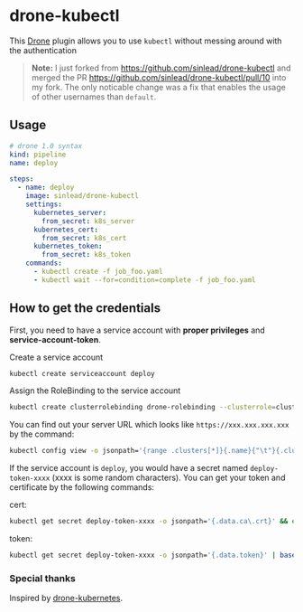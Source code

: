 # drone-kubectl

This [Drone](https://drone.io/) plugin allows you to use `kubectl` without messing around with the authentication

>**Note:** I just forked from https://github.com/sinlead/drone-kubectl and merged the PR https://github.com/sinlead/drone-kubectl/pull/10 into my fork. The only noticable change was a fix that enables the usage of other usernames than `default`.

## Usage

```yaml
# drone 1.0 syntax
kind: pipeline
name: deploy

steps:
  - name: deploy
    image: sinlead/drone-kubectl
    settings:
      kubernetes_server:
        from_secret: k8s_server
      kubernetes_cert:
        from_secret: k8s_cert
      kubernetes_token:
        from_secret: k8s_token
    commands:
      - kubectl create -f job_foo.yaml
      - kubectl wait --for=condition=complete -f job_foo.yaml

```

## How to get the credentials

First, you need to have a service account with **proper privileges** and **service-account-token**.

Create a service account

```bash
kubectl create serviceaccount deploy
```

Assign the RoleBinding to the service account

```bash
kubectl create clusterrolebinding drone-rolebinding --clusterrole=cluster-admin --group=system:serviceaccounts:deploy

```

You can find out your server URL which looks like `https://xxx.xxx.xxx.xxx` by the command:
```bash
kubectl config view -o jsonpath='{range .clusters[*]}{.name}{"\t"}{.cluster.server}{"\n"}{end}'
```

If the service account is `deploy`, you would have a secret named `deploy-token-xxxx` (xxxx is some random characters).
You can get your token and certificate by the following commands:

cert:
```bash
kubectl get secret deploy-token-xxxx -o jsonpath='{.data.ca\.crt}' && echo
```
token:
```bash
kubectl get secret deploy-token-xxxx -o jsonpath='{.data.token}' | base64 --decode && echo
```

### Special thanks

Inspired by [drone-kubernetes](https://github.com/honestbee/drone-kubernetes).
